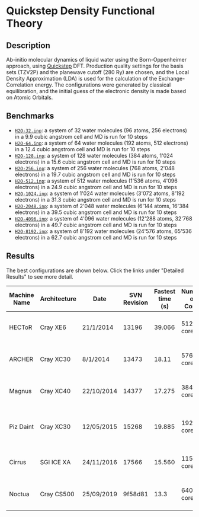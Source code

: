 # Quickstep Density Functional Theory

## Description

Ab-initio molecular dynamics of liquid water using the Born-Oppenheimer approach, using
[Quickstep](https://www.cp2k.org/quickstep) DFT. Production quality settings for the basis sets
(TZV2P) and the planewave cutoff (280 Ry) are chosen, and the Local Density Approximation (LDA) is
used for the calculation of the Exchange-Correlation energy. The configurations were generated by
classical equilibration, and the initial guess of the electronic density is made based on Atomic
Orbitals.

## Benchmarks

- [`H2O-32.inp`](H2O-32.inp): a system of 32 water molecules (96 atoms, 256 electrons) in a 9.9
  cubic angstrom cell and MD is run for 10 steps
- [`H2O-64.inp`](H2O-64.inp): a system of 64 water molecules (192 atoms, 512 electrons) in a 12.4
  cubic angstrom cell and MD is run for 10 steps
- [`H2O-128.inp`](H2O-128.inp): a system of 128 water molecules (384 atoms, 1'024 electrons) in a
  15.6 cubic angstrom cell and MD is run for 10 steps
- [`H2O-256.inp`](H2O-256.inp): a system of 256 water molecules (768 atoms, 2'048 electrons) in a
  19.7 cubic angstrom cell and MD is run for 10 steps
- [`H2O-512.inp`](H2O-512.inp): a system of 512 water molecules (1'536 atoms, 4'096 electrons) in a
  24.9 cubic angstrom cell and MD is run for 10 steps
- [`H2O-1024.inp`](H2O-1024.inp): a system of 1'024 water molecules (3'072 atoms, 8'192 electrons)
  in a 31.3 cubic angstrom cell and MD is run for 10 steps
- [`H2O-2048.inp`](H2O-2048.inp): a system of 2'048 water molecules (6'144 atoms, 16'384 electrons)
  in a 39.5 cubic angstrom cell and MD is run for 10 steps
- [`H2O-4096.inp`](H2O-4096.inp): a system of 4'096 water molecules (12'288 atoms, 32'768 electrons)
  in a 49.7 cubic angstrom cell and MD is run for 10 steps
- [`H2O-8192.inp`](H2O-8192.inp): a system of 8'192 water molecules (24'576 atoms, 65'536 electrons)
  in a 62.7 cubic angstrom cell and MD is run for 10 steps

## Results

The best configurations are shown below. Click the links under "Detailed Results" to see more
detail.

| Machine Name | Architecture | Date       | SVN Revision | Fastest time (s) | Number of Cores | Number of Threads                 | Detailed Results                                                      |
| ------------ | ------------ | ---------- | ------------ | ---------------- | --------------- | --------------------------------- | --------------------------------------------------------------------- |
| HECToR       | Cray XE6     | 21/1/2014  | 13196        | 39.066           | 512 cores       | 2 OMP threads per MPI task        | [hector-h2o-64](https://www.cp2k.org/performance:hector-h2o-64)       |
| ARCHER       | Cray XC30    | 8/1/2014   | 13473        | 18.11            | 576 cores       | 1 OMP thread per MPI task         | [archer-h2o-64](https://www.cp2k.org/performance:archer-h2o-64)       |
| Magnus       | Cray XC40    | 22/10/2014 | 14377        | 17.275           | 384 cores       | 1 OMP thread per MPI task         | [magnus-h2o-64](https://www.cp2k.org/performance:magnus-h2o-64)       |
| Piz Daint    | Cray XC30    | 12/05/2015 | 15268        | 19.885           | 192 cores       | 1 OMP thread per MPI task, no GPU | [piz-daint-h2o-64](https://www.cp2k.org/performance:piz-daint-h2o-64) |
| Cirrus       | SGI ICE XA   | 24/11/2016 | 17566        | 15.560           | 1152 cores      | 9 OMP threads per MPI task        | [cirrus-h2o-64](https://www.cp2k.org/performance:cirrus-h2o-64)       |
| Noctua       | Cray CS500   | 25/09/2019 | 9f58d81      | 13.3             | 640 cores       | 10 OMP threads per MPI task       | [noctua-h2o-64](https://www.cp2k.org/performance:noctua-h2o-64)       |
